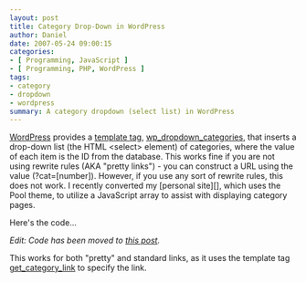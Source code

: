 ```yaml
---
layout: post
title: Category Drop-Down in WordPress
author: Daniel
date: 2007-05-24 09:00:15
categories:
- [ Programming, JavaScript ]
- [ Programming, PHP, WordPress ]
tags:
- category
- dropdown
- wordpress
summary: A category dropdown (select list) in WordPress
---
```


[WordPress][] provides a [template tag][template], [wp_dropdown_categories][cat], that inserts a drop-down list (the HTML &lt;select&gt; element) of categories, where the value of each item is the ID from the database. This works fine if you are not using rewrite rules (AKA "pretty links") - you can construct a URL using the value (?cat=[number]). However, if you use any sort of rewrite rules, this does not work. I recently converted my [personal site][], which uses the Pool theme, to utilize a JavaScript array to assist with displaying category pages.

Here's the code...

_Edit: Code has been moved to [this post][]._

This works for both "pretty" and standard links, as it uses the template tag [get_category_link][link] to specify the link.


[WordPress]: //wordpress.org "WordPress"
[template]:  //codex.wordpress.org/Template_Tags "Template Tags - WordPress Codex"
[cat]:       //codex.wordpress.org/Template_Tags/wp_dropdown_categories "wp_dropdown_categories - WordPress Codex"
[personal]:  //daniel.summershome.org "Daniel J. Summers"
[this post]: /2007/posting-source-code-in-wordpress-take-2.html "Posting Source Code in WordPress, Take 2 &bull; DJS Consulting Tech Blog"
[link]:      //codex.wordpress.org/Function_Reference/get_category_link "get_category_link - WordPress Codex"
